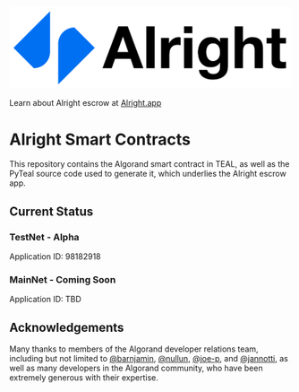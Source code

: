 [![Alright Logo](/alright-full-logo-black-on-white@4x.png)](https://alright.app)

Learn about Alright escrow at [Alright.app](https://alright.app)

# Alright Smart Contracts

This repository contains the Algorand smart contract in TEAL, as well as the PyTeal source code used to generate it, which underlies the Alright escrow app.

## Current Status

### TestNet - Alpha

Application ID: 98182918

### MainNet - Coming Soon

Application ID: TBD

## Acknowledgements

Many thanks to members of the Algorand developer relations team, including but not limited to [@barnjamin](https://github.com/barnjamin), [@nullun](https://github.com/nullun), [@joe-p](https://github.com/joe-p), and [@jannotti](https://github.com/jannotti), as well as many developers in the Algorand community, who have been extremely generous with their expertise.
